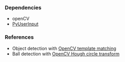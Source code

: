 ### Dependencies
* openCV
* [PyUserInput]

### References
* Object detection with [OpenCV template matching]
* Ball detection with [OpenCV Hough circle transform]

[OpenCV template matching]: http://docs.opencv.org/doc/tutorials/imgproc/histograms/template_matching/template_matching.html
[PyUserInput]: https://github.com/SavinaRoja/PyUserInput
[OpenCV Hough circle transform]: http://docs.opencv.org/doc/tutorials/imgproc/imgtrans/hough_circle/hough_circle.html
